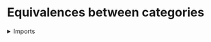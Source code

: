 #  Equivalences between categories

<details><summary>Imports</summary>
```agda
module category-theory.equivalences-categories where

open import category-theory.categories
open import category-theory.equivalences-precategories
open import category-theory.functors-categories
open import foundation.universe-levels
```
</details>

## Idea

A functor `F : C → D` on categories is an equivalence if it is an equivalence on the underlying precategories.

## Definition

```agda
module _ {l1 l2 l3 l4}
  (C : Cat l1 l2)
  (D : Cat l3 l4) where

  is-equiv-functor-Cat : functor-Cat C D → UU (l1 ⊔ l2 ⊔ l3 ⊔ l4)
  is-equiv-functor-Cat = is-equiv-functor-Precat (precat-Cat C) (precat-Cat D)

  equiv-Cat : UU (l1 ⊔ l2 ⊔ l3 ⊔ l4)
  equiv-Cat = equiv-Precat (precat-Cat C) (precat-Cat D)
```
